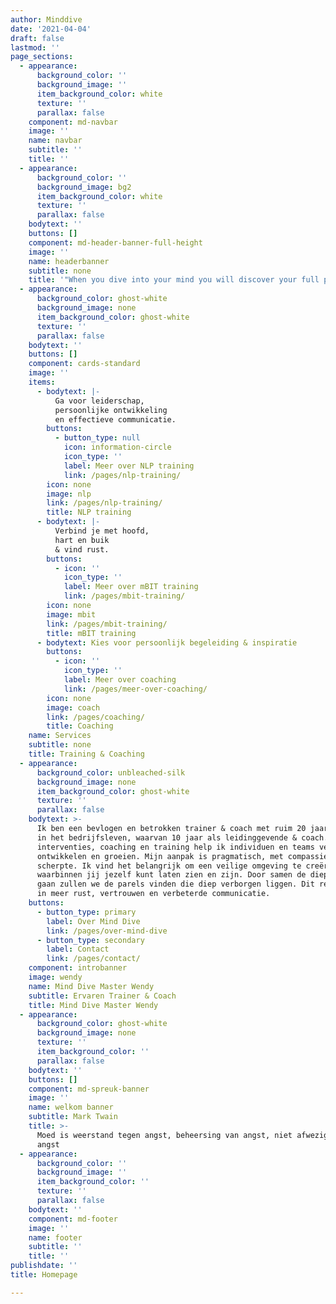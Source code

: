 ```yaml
---
author: Minddive
date: '2021-04-04'
draft: false
lastmod: ''
page_sections:
  - appearance:
      background_color: ''
      background_image: ''
      item_background_color: white
      texture: ''
      parallax: false
    component: md-navbar
    image: ''
    name: navbar
    subtitle: ''
    title: ''
  - appearance:
      background_color: ''
      background_image: bg2
      item_background_color: white
      texture: ''
      parallax: false
    bodytext: ''
    buttons: []
    component: md-header-banner-full-height
    image: ''
    name: headerbanner
    subtitle: none
    title: '"When you dive into your mind you will discover your full potential"'
  - appearance:
      background_color: ghost-white
      background_image: none
      item_background_color: ghost-white
      texture: ''
      parallax: false
    bodytext: ''
    buttons: []
    component: cards-standard
    image: ''
    items:
      - bodytext: |-
          Ga voor leiderschap,
          persoonlijke ontwikkeling
          en effectieve communicatie.
        buttons:
          - button_type: null
            icon: information-circle
            icon_type: ''
            label: Meer over NLP training
            link: /pages/nlp-training/
        icon: none
        image: nlp
        link: /pages/nlp-training/
        title: NLP training
      - bodytext: |-
          Verbind je met hoofd,
          hart en buik
          & vind rust.
        buttons:
          - icon: ''
            icon_type: ''
            label: Meer over mBIT training
            link: /pages/mbit-training/
        icon: none
        image: mbit
        link: /pages/mbit-training/
        title: mBIT training
      - bodytext: Kies voor persoonlijk begeleiding & inspiratie
        buttons:
          - icon: ''
            icon_type: ''
            label: Meer over coaching
            link: /pages/meer-over-coaching/
        icon: none
        image: coach
        link: /pages/coaching/
        title: Coaching
    name: Services
    subtitle: none
    title: Training & Coaching
  - appearance:
      background_color: unbleached-silk
      background_image: none
      item_background_color: ghost-white
      texture: ''
      parallax: false
    bodytext: >-
      Ik ben een bevlogen en betrokken trainer & coach met ruim 20 jaar ervaring
      in het bedrijfsleven, waarvan 10 jaar als leidinggevende & coach. Met mijn
      interventies, coaching en training help ik individuen en teams verder te
      ontwikkelen en groeien. Mijn aanpak is pragmatisch, met compassie en
      scherpte. Ik vind het belangrijk om een veilige omgeving te creëren
      waarbinnen jij jezelf kunt laten zien en zijn. Door samen de diepte in te
      gaan zullen we de parels vinden die diep verborgen liggen. Dit resulteert
      in meer rust, vertrouwen en verbeterde communicatie.
    buttons:
      - button_type: primary
        label: Over Mind Dive
        link: /pages/over-mind-dive
      - button_type: secondary
        label: Contact
        link: /pages/contact/
    component: introbanner
    image: wendy
    name: Mind Dive Master Wendy
    subtitle: Ervaren Trainer & Coach
    title: Mind Dive Master Wendy
  - appearance:
      background_color: ghost-white
      background_image: none
      texture: ''
      item_background_color: ''
      parallax: false
    bodytext: ''
    buttons: []
    component: md-spreuk-banner
    image: ''
    name: welkom banner
    subtitle: Mark Twain
    title: >-
      Moed is weerstand tegen angst, beheersing van angst, niet afwezigheid van
      angst
  - appearance:
      background_color: ''
      background_image: ''
      item_background_color: ''
      texture: ''
      parallax: false
    bodytext: ''
    component: md-footer
    image: ''
    name: footer
    subtitle: ''
    title: ''
publishdate: ''
title: Homepage

---
```

